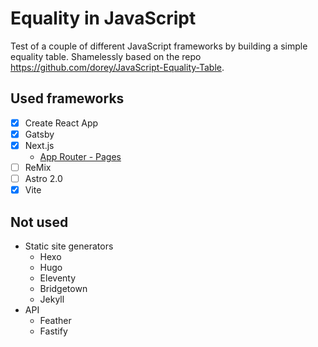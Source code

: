 # Equality in JavaScript

Test of a couple of different JavaScript frameworks by building a simple equality table. Shamelessly based on the repo https://github.com/dorey/JavaScript-Equality-Table.

## Used frameworks

- [x] Create React App
- [x] Gatsby
- [x] Next.js
  - [App Router - Pages](https://beta.nextjs.org/docs/routing/fundamentals)
- [ ] ReMix
- [ ] Astro 2.0
- [x] Vite

## Not used

- Static site generators
  - Hexo
  - Hugo
  - Eleventy
  - Bridgetown
  - Jekyll
- API
  - Feather
  - Fastify

